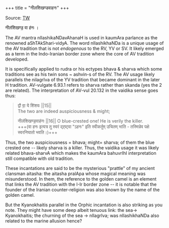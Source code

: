 +++
title = "नीलशिखण्डवाहनः"
+++

Source: [TW](https://threadreaderapp.com/thread/1585831325948252162.html)

नील॑शिखण्ड॒ वा ह॑नः ।

The AV mantra nIlashikaNDavAhanaH is used in kaumAra parlance as the renowned aShTAkShari-vidyA. The word nIlashikhaNDa is a unique usage of the AV tradition that is not *endogenous* to the RV, YV or SV. It likely emerged as a term in the Indo-Iranian border zone where the core of AV tradition developed.

It is specifically applied to rudra or his ectypes bhava & sharva which some traditions see as his twin sons ~ ashvin-s of the RV. The AV usage likely parallels the nilagrIva of the YV tradition that became dominant in the later H tradition. AV-vulgate 6.93.1 refers to sharva rather than skanda (yes the 2 are related). The interpretation of AV-vul 20.132 in the vaidika sense goes thus:

> द्वौ वा॒ ये शि॑शवः ||15||  
> The two are indeed auspiciousness & might; 
>
> नील॑शिखण्ड॒वाह॑नः ||16|| 
> O blue-crested one! He is verily the killer.  
> +++(वा हनः इत्यत्र तु स्वरं द्ऱ्‌ष्ट्वा "ऽहनः" इति स्वीकर्तुम् उचितम् भाति - तस्मिन्नेव पक्षे स्वरनिघातो भवति।)+++

Thus, the two auspiciousness = bhava; might= sharva; of them the blue crested one -- likely sharva is a killer. Thus, the vaidika usage it was likely related bhava-sharvA which makes the kaumAra bahuvrIhI interpretation still compatible with old tradition. 

These incantations are said to be the mysterious "prattle" of my ancient clansman aitasha: the aitasha pralApa whose magical meaning was misunderstood. In them, the reference to the golden camel is an element that links the AV tradition with the I-Ir border zone -- it is notable that the founder of the Iranian counter-religion was also known by the name of the golden camel. 

But the Kyanokhaitis parallel in the Orphic incantation is also striking as you note. They might have some deep albeit tenuous link: the sea-> Kyanokhaitis; the churning of the sea -> nIlagrIva; was nIlashikhaNDa also related to the marine allusion hence? 